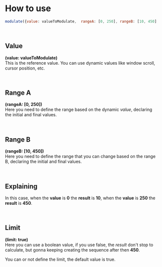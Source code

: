 # How to use

```js
modulate({value: valueToModulate,  rangeA: [0, 250], rangeB: [10, 450], limit: true})
```

<br>

## Value

**(value: valueToModulate)**
<br>
This is the reference value. You can use dynamic values like window scroll, cursor position, etc.

<br>

## Range A

**(rangeA: [0, 250])**
<br>
Here you need to define the range based on the dynamic *value*, declaring the initial and final values.

<br>

## Range B

**(rangeB: [10, 450])**
<br>
Here you need to define the range that you can change based on the range B, declaring the initial and final values.


<br>

## Explaining

In this case, when the **value**  is **0** the **result** is **10**, when the **value** is **250** the **result** is **450**.


<br>

## Limit

**(limit: true)**
<br>
Here you can use a boolean value, if you use false, the *result* don't stop to calculate, but gonna keeping creating the sequence after then **450**.

You can or not define the limit, the default value is true.
